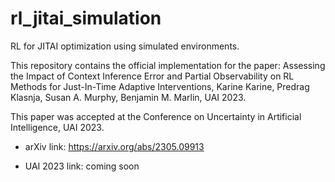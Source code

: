 # rl_jitai_simulation
RL for JITAI optimization using simulated environments.

This repository contains the official implementation for the paper: Assessing the Impact of Context Inference Error and Partial Observability on RL Methods for Just-In-Time Adaptive Interventions, Karine Karine, Predrag Klasnja, Susan A. Murphy, Benjamin M. Marlin, UAI 2023.

This paper was accepted at the Conference on Uncertainty in Artificial Intelligence, UAI 2023.

+ arXiv link: https://arxiv.org/abs/2305.09913

+ UAI 2023 link: coming soon

